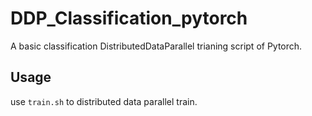 # DDP_Classification_pytorch
A basic classification DistributedDataParallel trianing script of Pytorch.

## Usage
use `train.sh` to distributed data parallel train.
